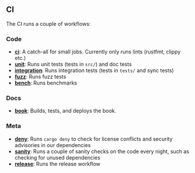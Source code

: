 ## CI

The CI runs a couple of workflows:

### Code

- **[ci]**: A catch-all for small jobs. Currently only runs lints (rustfmt, clippy etc.)
- **[unit]**: Runs unit tests (tests in `src/`) and doc tests
- **[integration]**: Runs integration tests (tests in `tests/` and sync tests)
- **[fuzz]**: Runs fuzz tests
- **[bench]**: Runs benchmarks

### Docs

- **[book]**: Builds, tests, and deploys the book.

### Meta

- **[deny]**: Runs `cargo deny` to check for license conflicts and security advisories in our dependencies
- **[sanity]**: Runs a couple of sanity checks on the code every night, such as checking for unused dependencies
- **[release]**: Runs the release workflow

[ci]: https://github.com/paradigmxyz/reth/blob/main/.github/workflows/ci.yml
[unit]: https://github.com/paradigmxyz/reth/blob/main/.github/workflows/unit.yml
[integration]: https://github.com/paradigmxyz/reth/blob/main/.github/workflows/integration.yml
[fuzz]: https://github.com/paradigmxyz/reth/blob/main/.github/workflows/fuzz.yml
[bench]: https://github.com/paradigmxyz/reth/blob/main/.github/workflows/bench.yml
[book]: https://github.com/paradigmxyz/reth/blob/main/.github/workflows/book.yml
[deny]: https://github.com/paradigmxyz/reth/blob/main/.github/workflows/deny.yml
[sanity]: https://github.com/paradigmxyz/reth/blob/main/.github/workflows/sanity.yml
[release]: https://github.com/paradigmxyz/reth/blob/main/.github/workflows/release.yml
[gh-projects]: https://docs.github.com/en/issues/planning-and-tracking-with-projects/automating-your-project/automating-projects-using-actions